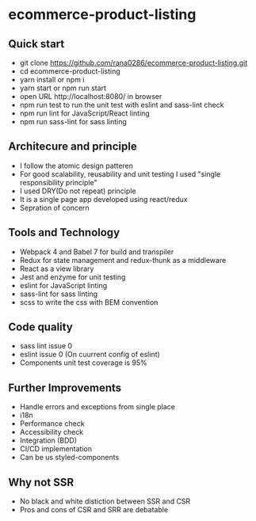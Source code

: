 # ecommerce-product-listing

## Quick start
- git clone https://github.com/rana0286/ecommerce-product-listing.git
- cd ecommerce-product-listing
- yarn install or npm i
- yarn start or npm run start
- open URL http://localhost:8080/ in browser
- npm run test to run the unit test with eslint and sass-lint check
- npm run lint for JavaScript/React linting
- npm run sass-lint for sass linting


## Architecure and principle
- I follow the atomic design patteren
- For good scalability, reusability and unit testing I used "single responsibility principle"
- I used DRY(Do not repeat) principle
- It is a single page app developed using react/redux
- Sepration of concern

## Tools and Technology
- Webpack 4 and Babel 7 for build and transpiler
- Redux for state management and redux-thunk as a middleware
- React as a view library
- Jest and enzyme for unit testing
- eslint for JavaScript linting
- sass-lint for sass linting
- scss to write the css with BEM convention

## Code quality
- sass lint issue 0
- eslint issue 0 (On cuurrent config of eslint)
- Components unit test coverage is 95%

## Further Improvements
- Handle errors and exceptions from single place
- i18n
- Performance check
- Accessibility check
- Integration (BDD)
- CI/CD implementation
- Can be us styled-components

## Why not SSR
- No black and white distiction between SSR and CSR
- Pros and cons of CSR and SRR are debatable

